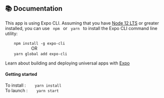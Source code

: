 ## :books: Documentation

This app is using Expo CLI. Assuming that you have [Node 12 LTS](https://nodejs.org/en/download/) or greater installed, you can use <code> npm </code> or <code> yarn </code> to install the Expo CLI command line utility:

&ensp;&emsp;<code> npm install -g expo-cli </code> <br />
&ensp;&emsp;&ensp;&emsp;&ensp;&emsp;&ensp;&emsp;OR <br />
&ensp;&emsp;<code> yarn global add expo-cli </code>

Learn about building and deploying universal apps with [Expo](https://docs.expo.io/)

#### Getting started

To install : &ensp;&emsp; <code>yarn install</code> <br />
To launch : &ensp;&emsp; <code>yarn start</code>

